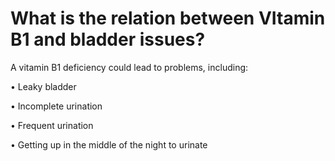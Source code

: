 # What is the relation between VItamin B1 and bladder issues?

A vitamin B1 deficiency could lead to problems, including:

• Leaky bladder

• Incomplete urination

• Frequent urination

• Getting up in the middle of the night to urinate